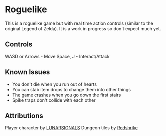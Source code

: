 # Roguelike

This is a roguelike game but with real time action controls (similar to the
original Legend of Zelda).  It is a work in progress so don't expect much yet.

## Controls

WASD or Arrows - Move
Space, J - Interact/Attack

## Known Issues

 * You don't die when you run out of hearts
 * You can stab item drops to change them into other things
 * The game crashes when you go down the first stairs
 * Spike traps don't collide with each other

## Attributions

Player character by [LUNARSIGNALS](https://opengameart.org/content/overhead-action-rpg-characters)
Dungeon tiles by [Redshrike](https://opengameart.org/content/16x16-indoor-rpg-tileset-the-baseline)
